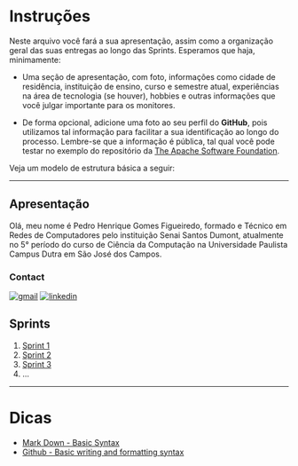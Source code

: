 
# Instruções

Neste arquivo você fará a sua apresentação, assim como a organização geral das suas entregas ao longo das Sprints. Esperamos que haja, minimamente:
 
- Uma seção de apresentação, com foto, informações como cidade de residência, instituição de ensino, curso e semestre atual, experiências na área de tecnologia (se houver), hobbies e outras informações que você julgar importante para os monitores.

- De forma opcional, adicione uma foto ao seu perfil do **GitHub**, pois utilizamos tal informação para facilitar a sua identificação ao longo do processo. Lembre-se que a informação é pública, tal qual você pode testar no exemplo do repositório da [
The Apache Software Foundation](https://github.com/apache.png?size=250).


Veja um modelo de estrutura básica a seguir:

___

## Apresentação

Olá, meu nome é Pedro Henrique Gomes Figueiredo, formado e Técnico em Redes de Computadores pelo instituição Senai Santos Dumont, atualmente no 5° período do curso de Ciência da Computação na Universidade Paulista Campus Dutra em São José dos Campos.

### Contact
[![gmail](https://img.shields.io/badge/Gmail-D14836?style=for-the-badge&logo=gmail&logoColor=white)](pedro.henriquegofig@gmail.com)
[![linkedin](https://img.shields.io/badge/LinkedIn-0077B5?style=for-the-badge&logo=linkedin&logoColor=white)](https://www.linkedin.com/in/pedrogofigueiredo)

## Sprints 

1. [Sprint 1](./Sprint1/README.md)
2. [Sprint 2](/Sprint%202/README.md)
3. [Sprint 3](/Sprint%203/README.md)
4. ...

___


# Dicas

- [Mark Down - Basic Syntax](https://www.markdownguide.org/basic-syntax/)
- [Github - Basic writing and formatting syntax](https://docs.github.com/en/get-started/writing-on-github/getting-started-with-writing-and-formatting-on-github/basic-writing-and-formatting-syntax)

[def]: pdroozi